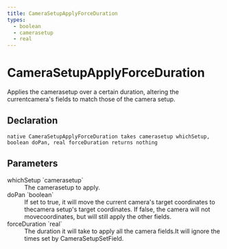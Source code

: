 ```yaml
---
title: CameraSetupApplyForceDuration
types:
  - boolean
  - camerasetup
  - real
---
```


# CameraSetupApplyForceDuration
Applies the camerasetup over a certain duration, altering the currentcamera's fields to match those of the camera setup.

## Declaration

```
native CameraSetupApplyForceDuration takes camerasetup whichSetup, boolean doPan, real forceDuration returns nothing
```

## Parameters
<dl>
  <dt>whichSetup `camerasetup`</dt>
  <dd>The camerasetup to apply.</dd>

  <dt>doPan `boolean`</dt>
  <dd>If set to true, it will move the current camera's target coordinates to thecamera setup's target coordinates. If false, the camera will not movecoordinates, but will still apply the other fields.</dd>

  <dt>forceDuration `real`</dt>
  <dd>The duration it will take to apply all the camera fields.It will ignore the times set by CameraSetupSetField.</dd>
</dl>